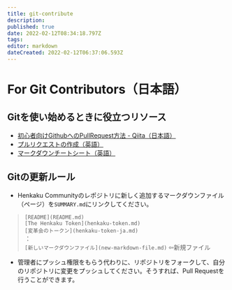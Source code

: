 ```yaml
---
title: git-contribute
description: 
published: true
date: 2022-02-12T08:34:18.797Z
tags: 
editor: markdown
dateCreated: 2022-02-12T06:37:06.593Z
---
```


# For Git Contributors（日本語）

## Gitを使い始めるときに役立つリソース
- [初心者向けGithubへのPullRequest方法 - Qiita（日本語）](https://qiita.com/samurai_runner/items/7442521bce2d6ac9330b)
- [プルリクエストの作成（英語）](https://docs.github.com/en/pull-requests/collaborating-with-pull-requests/proposing-changes-to-your-work-with-pull-requests/creating-a-pull-request)
- [マークダウンチートシート（英語）](https://qiita.com/samurai_runner/items/7442521bce2d6ac9330b)

## Gitの更新ルール
- Henkaku Communityのレポジトリに新しく追加するマークダウンファイル（ページ）を`SUMMARY.md`にリンクしてください。  

> `[README](README.md)`  
> `[The Henkaku Token](henkaku-token.md)`  
> `[変革会のトークン](henkaku-token-ja.md)`  
>：  
>`[新しいマークダウンファイル](new-markdown-file.md)` ⇦新規ファイル

- 管理者にプッシュ権限をもらう代わりに、リポジトリをフォークして、自分のリポジトリに変更をプッシュしてください。そうすれば、Pull Requestを行うことができます。
